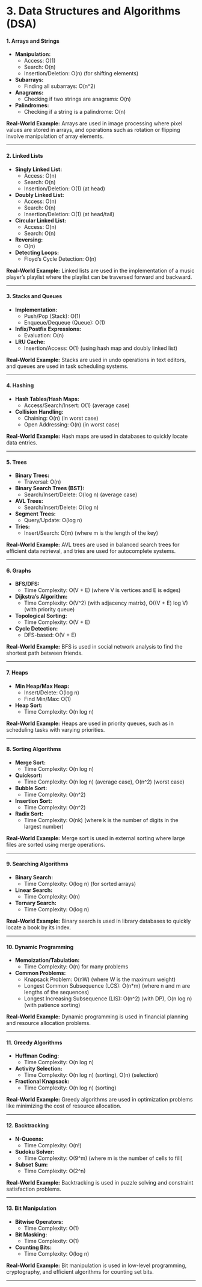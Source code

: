 # 3. **Data Structures and Algorithms (DSA)**

#### 1. **Arrays and Strings**
   - **Manipulation:**
     - Access: O(1)
     - Search: O(n)
     - Insertion/Deletion: O(n) (for shifting elements)
   - **Subarrays:**
     - Finding all subarrays: O(n^2)
   - **Anagrams:**
     - Checking if two strings are anagrams: O(n)
   - **Palindromes:**
     - Checking if a string is a palindrome: O(n)

   **Real-World Example:** Arrays are used in image processing where pixel values are stored in arrays, and operations such as rotation or flipping involve manipulation of array elements.

---

#### 2. **Linked Lists**
   - **Singly Linked List:**
     - Access: O(n)
     - Search: O(n)
     - Insertion/Deletion: O(1) (at head)
   - **Doubly Linked List:**
     - Access: O(n)
     - Search: O(n)
     - Insertion/Deletion: O(1) (at head/tail)
   - **Circular Linked List:**
     - Access: O(n)
     - Search: O(n)
   - **Reversing:**
     - O(n)
   - **Detecting Loops:**
     - Floyd’s Cycle Detection: O(n)

   **Real-World Example:** Linked lists are used in the implementation of a music player’s playlist where the playlist can be traversed forward and backward.

---

#### 3. **Stacks and Queues**
   - **Implementation:**
     - Push/Pop (Stack): O(1)
     - Enqueue/Dequeue (Queue): O(1)
   - **Infix/Postfix Expressions:**
     - Evaluation: O(n)
   - **LRU Cache:**
     - Insertion/Access: O(1) (using hash map and doubly linked list)

   **Real-World Example:** Stacks are used in undo operations in text editors, and queues are used in task scheduling systems.

---

#### 4. **Hashing**
   - **Hash Tables/Hash Maps:**
     - Access/Search/Insert: O(1) (average case)
   - **Collision Handling:**
     - Chaining: O(n) (in worst case)
     - Open Addressing: O(n) (in worst case)

   **Real-World Example:** Hash maps are used in databases to quickly locate data entries.

---

#### 5. **Trees**
   - **Binary Trees:**
     - Traversal: O(n)
   - **Binary Search Trees (BST):**
     - Search/Insert/Delete: O(log n) (average case)
   - **AVL Trees:**
     - Search/Insert/Delete: O(log n)
   - **Segment Trees:**
     - Query/Update: O(log n)
   - **Tries:**
     - Insert/Search: O(m) (where m is the length of the key)

   **Real-World Example:** AVL trees are used in balanced search trees for efficient data retrieval, and tries are used for autocomplete systems.

---

#### 6. **Graphs**
   - **BFS/DFS:**
     - Time Complexity: O(V + E) (where V is vertices and E is edges)
   - **Dijkstra’s Algorithm:**
     - Time Complexity: O(V^2) (with adjacency matrix), O((V + E) log V) (with priority queue)
   - **Topological Sorting:**
     - Time Complexity: O(V + E)
   - **Cycle Detection:**
     - DFS-based: O(V + E)

   **Real-World Example:** BFS is used in social network analysis to find the shortest path between friends.

---

#### 7. **Heaps**
   - **Min Heap/Max Heap:**
     - Insert/Delete: O(log n)
     - Find Min/Max: O(1)
   - **Heap Sort:**
     - Time Complexity: O(n log n)

   **Real-World Example:** Heaps are used in priority queues, such as in scheduling tasks with varying priorities.

---

#### 8. **Sorting Algorithms**
   - **Merge Sort:**
     - Time Complexity: O(n log n)
   - **Quicksort:**
     - Time Complexity: O(n log n) (average case), O(n^2) (worst case)
   - **Bubble Sort:**
     - Time Complexity: O(n^2)
   - **Insertion Sort:**
     - Time Complexity: O(n^2)
   - **Radix Sort:**
     - Time Complexity: O(nk) (where k is the number of digits in the largest number)

   **Real-World Example:** Merge sort is used in external sorting where large files are sorted using merge operations.

---

#### 9. **Searching Algorithms**
   - **Binary Search:**
     - Time Complexity: O(log n) (for sorted arrays)
   - **Linear Search:**
     - Time Complexity: O(n)
   - **Ternary Search:**
     - Time Complexity: O(log n)

   **Real-World Example:** Binary search is used in library databases to quickly locate a book by its index.

---

#### 10. **Dynamic Programming**
   - **Memoization/Tabulation:**
     - Time Complexity: O(n) for many problems
   - **Common Problems:**
     - Knapsack Problem: O(nW) (where W is the maximum weight)
     - Longest Common Subsequence (LCS): O(n*m) (where n and m are lengths of the sequences)
     - Longest Increasing Subsequence (LIS): O(n^2) (with DP), O(n log n) (with patience sorting)

   **Real-World Example:** Dynamic programming is used in financial planning and resource allocation problems.

---

#### 11. **Greedy Algorithms**
   - **Huffman Coding:**
     - Time Complexity: O(n log n)
   - **Activity Selection:**
     - Time Complexity: O(n log n) (sorting), O(n) (selection)
   - **Fractional Knapsack:**
     - Time Complexity: O(n log n) (sorting)

   **Real-World Example:** Greedy algorithms are used in optimization problems like minimizing the cost of resource allocation.

---

#### 12. **Backtracking**
   - **N-Queens:**
     - Time Complexity: O(n!)
   - **Sudoku Solver:**
     - Time Complexity: O(9^m) (where m is the number of cells to fill)
   - **Subset Sum:**
     - Time Complexity: O(2^n)

   **Real-World Example:** Backtracking is used in puzzle solving and constraint satisfaction problems.

---

#### 13. **Bit Manipulation**
   - **Bitwise Operators:**
     - Time Complexity: O(1)
   - **Bit Masking:**
     - Time Complexity: O(1)
   - **Counting Bits:**
     - Time Complexity: O(log n)

   **Real-World Example:** Bit manipulation is used in low-level programming, cryptography, and efficient algorithms for counting set bits.

---
